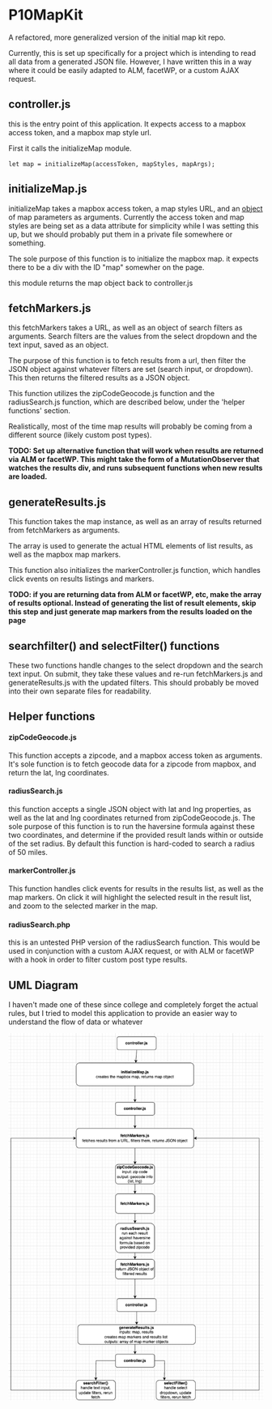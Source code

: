 # P10MapKit

A refactored, more generalized version of the initial map kit repo.

Currently, this is set up specifically for a project which is intending to read all data from a generated JSON file. However, I have written this in a way where it could be easily adapted to ALM, facetWP, or a custom AJAX request.

## controller.js

this is the entry point of this application. It expects access to a mapbox access token, and a mapbox map style url.

First it calls the initializeMap module.

```
let map = initializeMap(accessToken, mapStyles, mapArgs);
```

## initializeMap.js

initializeMap takes a mapbox access token, a map styles URL, and an [object](https://docs.mapbox.com/mapbox-gl-js/api/map/) of map parameters as arguments. Currently the access token and map styles are being set as a data attribute for simplicity while I was setting this up, but we should probably put them in a private file somewhere or something.

The sole purpose of this function is to initialize the mapbox map. it expects there to be a div with the ID "map" somewher on the page.

this module returns the map object back to controller.js

## fetchMarkers.js

this fetchMarkers takes a URL, as well as an object of search filters as arguments. Search filters are the values from the select dropdown and the text input, saved as an object.

The purpose of this function is to fetch results from a url, then filter the JSON object against whatever filters are set (search input, or dropdown). This then returns the filtered results as a JSON object.

This function utilizes the zipCodeGeocode.js function and the radiusSearch.js function, which are described below, under the 'helper functions' section.

Realistically, most of the time map results will probably be coming from a different source (likely custom post types).

**TODO: Set up alternative function that will work when results are returned via ALM or facetWP. This might take the form of a MutationObserver that watches the results div, and runs subsequent functions when new results are loaded.**

## generateResults.js

This function takes the map instance, as well as an array of results returned from fetchMarkers as arguments.

The array is used to generate the actual HTML elements of list results, as well as the mapbox map markers.

This function also initializes the markerController.js function, which handles click events on results listings and markers.

**TODO: if you are returning data from ALM or facetWP, etc, make the array of results optional. Instead of generating the list of result elements, skip this step and just generate map markers from the results loaded on the page**

## searchfilter() and selectFilter() functions

These two functions handle changes to the select dropdown and the search text input. On submit, they take these values and re-run fetchMarkers.js and generateResults.js with the updated filters. This should probably be moved into their own separate files for readability.

## Helper functions

#### zipCodeGeocode.js

This function accepts a zipcode, and a mapbox access token as arguments. It's sole function is to fetch geocode data for a zipcode from mapbox, and return the lat, lng coordinates.

#### radiusSearch.js

this function accepts a single JSON object with lat and lng properties, as well as the lat and lng coordinates returned from zipCodeGeocode.js. The sole purpose of this function is to run the haversine formula against these two coordinates, and determine if the provided result lands within or outside of the set radius. By default this function is hard-coded to search a radius of 50 miles.

#### markerController.js

This function handles click events for results in the results list, as well as the map markers. On click it will highlight the selected result in the result list, and zoom to the selected marker in the map.

#### radiusSearch.php

this is an untested PHP version of the radiusSearch function. This would be used in conjunction with a custom AJAX request, or with ALM or facetWP with a hook in order to filter custom post type results.

## UML Diagram

I haven't made one of these since college and completely forget the actual rules, but I tried to model this application to provide an easier way to understand the flow of data or whatever

![UML Diagram](uml.png)
